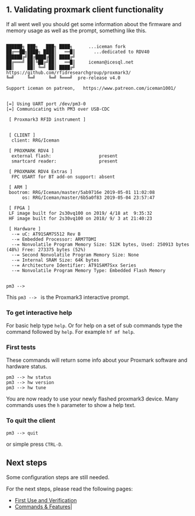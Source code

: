 ## 1. Validating proxmark client functionality

If all went well you should get some information about the firmware and memory usage as well as the prompt,  something like this.

```

██████╗ ███╗   ███╗ ████╗      ...iceman fork
██╔══██╗████╗ ████║   ══█║       ...dedicated to RDV40 
██████╔╝██╔████╔██║ ████╔╝ 
██╔═══╝ ██║╚██╔╝██║   ══█║     iceman@icesql.net
██║     ██║ ╚═╝ ██║ ████╔╝    https://github.com/rfidresearchgroup/proxmark3/
╚═╝     ╚═╝     ╚═╝ ╚═══╝  pre-release v4.0

Support iceman on patreon,   https://www.patreon.com/iceman1001/


[=] Using UART port /dev/pm3-0 
[=] Communicating with PM3 over USB-CDC 

 [ Proxmark3 RFID instrument ] 


 [ CLIENT ]
  client: RRG/Iceman

 [ PROXMARK RDV4 ]
  external flash:                  present 
  smartcard reader:                present 

 [ PROXMARK RDV4 Extras ]
  FPC USART for BT add-on support: absent 

 [ ARM ]
 bootrom: RRG/Iceman/master/5ab9716e 2019-05-01 11:02:08
      os: RRG/Iceman/master/6b5a0f83 2019-05-04 23:57:47

 [ FPGA ]
 LF image built for 2s30vq100 on 2019/ 4/18 at  9:35:32
 HF image built for 2s30vq100 on 2018/ 9/ 3 at 21:40:23

 [ Hardware ] 
  --= uC: AT91SAM7S512 Rev B
  --= Embedded Processor: ARM7TDMI
  --= Nonvolatile Program Memory Size: 512K bytes, Used: 250913 bytes (48%) Free: 273375 bytes (52%)
  --= Second Nonvolatile Program Memory Size: None
  --= Internal SRAM Size: 64K bytes
  --= Architecture Identifier: AT91SAM7Sxx Series
  --= Nonvolatile Program Memory Type: Embedded Flash Memory


pm3 --> 
```

This `pm3 --> ` is the Proxmark3 interactive prompt.


### To get interactive help

For basic help type `help`. Or for help on a set of sub commands type the command followed by `help`. For example `hf mf help`.

### First tests

These commands will return some info about your Proxmark software and hardware status.
```
pm3 --> hw status
pm3 --> hw version
pm3 --> hw tune
```

You are now ready to use your newly flashed proxmark3 device.  Many commands uses the `h` parameter to show a help text.

### To quit the client
```
pm3 --> quit
```
or simple press `CTRL-D`.

## Next steps

Some configuration steps are still needed.

For the next steps, please read the following pages:

* [First Use and Verification](/doc/md/Use_of_Proxmark/2_Configuration-and-Verification.md)
* [Commands & Features](/doc/md/Use_of_Proxmark/3_Commands-and-Features.md)|
 

